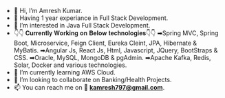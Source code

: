 - 👋 Hi, I’m Amresh Kumar.
- 💼 Having 1 year experiance in Full Stack Development. 
- 👀 I’m interested in Java Full Stack Development.
- 👇👇 𝐂𝐮𝐫𝐫𝐞𝐧𝐭𝐥𝐲 𝐖𝐨𝐫𝐤𝐢𝐧𝐠 𝐨𝐧 𝐁𝐞𝐥𝐨𝐰 𝐭𝐞𝐜𝐡𝐧𝐨𝐥𝐨𝐠𝐢𝐞𝐬👇👇
➡Spring MVC, Spring Boot, Microservice, Feign Client, Eureka Cleint, JPA, Hibernate & MyBatis.
➡Angular Js, React Js, Html, Javascript, JQuery, BootStraps & CSS.
➡Oracle, MySQL, MongoDB & pgAdmin.
➡Apache Kafka, Redis, Solar, Docker and various technologies.
- 🌱 I’m currently learning AWS Cloud.
- 💞️ I’m looking to collaborate on Banking/Health Projects.
- 📫 You can reach me on 📧 **kamresh797@gmail.com**.
<!---
kamresh797/kamresh797 is a ✨ special ✨ repository because its `README.md` (this file) appears on your GitHub profile.
You can click the Preview link to take a look at your changes.
--->
